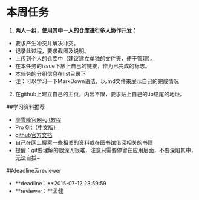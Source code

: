 # 本周任务
1. **两人一组，使用其中一人的仓库进行多人协作开发：**
 - 要求产生冲突并解决冲突。
 - 记录此过程，要求截图及说明。
 - 上传到个人的仓库中（建议建立单独的文件夹，便于管理）。
 - 在本任务的issue下放上自己的链接，作为已完成的标志。
 - 本任务的分组信息在list目录下
 - 注：可以学习一下MarkDown语法，以.md文件来展示自己的完成情况


2. 在github上建立自己的主页，内容不限，要求贴上自己的.io结尾的地址。

##学习资料推荐

 - [廖雪峰官网-git教程](http://www.liaoxuefeng.com/wiki/0013739516305929606dd18361248578c67b8067c8c017b000)
 - [Pro Git（中文版）](http://git.oschina.net/progit/)
 - [github官方文档](https://help.github.com/)
 - 自己在网上搜索一些相关的资料或在图书馆借阅相关的书籍
 - 提醒：git要理解的很深入很难，注意只需要停留在应用层面，不要深陷其中，无法自拔~

##deadline及reviewer

 - **deadline：**2015-07-12 23:59:59
 - **reviewer：**孟健
